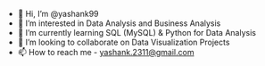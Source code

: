 - 👋 Hi, I’m @yashank99
- 👀 I’m interested in Data Analysis and Business Analysis
- 🌱 I’m currently learning SQL (MySQL) & Python for Data Analysis
- 💞️ I’m looking to collaborate on Data Visualization Projects
- 📫 How to reach me - yashank.2311@gmail.com

<!---
yashank99/yashank99 is a ✨ special ✨ repository because its `README.md` (this file) appears on your GitHub profile.
You can click the Preview link to take a look at your changes.
--->
